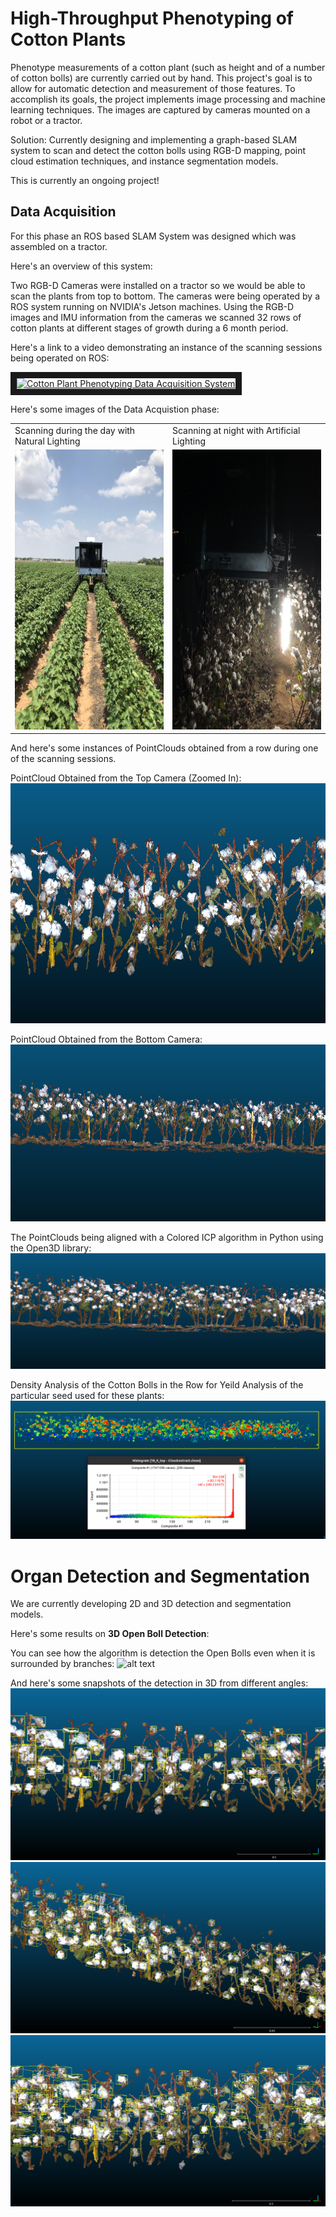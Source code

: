 # High-Throughput Phenotyping of Cotton Plants

Phenotype measurements of a cotton plant (such as height and of a number of cotton bolls) are currently carried out by hand. This project's goal is to allow for automatic detection and measurement of those features. To accomplish its goals, the project implements image processing and machine learning techniques. The images are captured by cameras mounted on a robot or a tractor.

Solution: Currently designing and implementing a graph-based SLAM system to scan and detect the cotton bolls using RGB-D mapping, point cloud estimation techniques, and instance segmentation models.

This is currently an ongoing project!

## Data Acquisition

For this phase an ROS based SLAM System was designed which was assembled on a tractor.

Here's an overview of this system:

Two RGB-D Cameras were installed on a tractor so we would be able to scan the plants from top to bottom.
The cameras were being operated by a ROS system running on NVIDIA's Jetson machines. Using the RGB-D images and IMU information from the cameras we scanned 32 rows of cotton plants at different stages of growth during a 6 month period.

Here's a link to a video demonstrating an instance of the scanning sessions being operated on ROS:

<a href="http://www.youtube.com/watch?feature=player_embedded&v=KzjfbDj-uP8
" target="_blank"><img src="http://img.youtube.com/vi/KzjfbDj-uP8/0.jpg" 
alt="Cotton Plant Phenotyping Data Acquisition System" width="640" height="360" border="10" /></a>

Here's some images of the Data Acquistion phase:

<table>
  <tr>
    <td>Scanning during the day with Natural Lighting</td>
     <td>Scanning at night with Artificial Lighting</td>
  </tr>
  <tr>
    <td><img src="https://github.com/FeriBolour/Cotton_Imaging/blob/main/Images/day.jpg" width=336 height=448 ></td>
    <td><img src="https://github.com/FeriBolour/Cotton_Imaging/blob/main/Images/night.jpg" width=336 height=448 ></td>
  </tr>
 </table>

And here's some instances of PointClouds obtained from a row during one of the scanning sessions.

PointCloud Obtained from the Top Camera (Zoomed In):
<img src="https://github.com/FeriBolour/Cotton_Imaging/blob/main/Images/top.png" alt="Top Camera Example" width="730.667" height="384">

PointCloud Obtained from the Bottom Camera:
<img src="https://github.com/FeriBolour/Cotton_Imaging/blob/main/Images/Bottom.png" alt="Bottom Camera Example" width="721.3333" height="282.666666667">

The PointClouds being aligned with a Colored ICP algorithm in Python using the Open3D library:
![alt text](https://github.com/FeriBolour/Cotton_Imaging/blob/main/Images/combined.png "The Two Cameras Combined using Colored ICP")

Density Analysis of the Cotton Bolls in the Row for Yeild Analysis of the particular seed used for these plants:
![alt text](https://github.com/FeriBolour/Cotton_Imaging/blob/main/Images/statistics.png "Density Analysis of the Cotton Bolls in a Row for Yeild Analysis")

# Organ Detection and Segmentation

We are currently developing 2D and 3D detection and segmentation models. 

Here's some results on **3D Open Boll Detection**:

You can see how the algorithm is detection the Open Bolls even when it is surrounded by branches:
![alt text](https://github.com/FeriBolour/Cotton_Imaging/blob/main/Images/OpenBollDetection3_Cropped.gif)

And here's some snapshots of the detection in 3D from different angles:
![alt text](https://github.com/FeriBolour/Cotton_Imaging/blob/main/Images/1bollDetection2_Cropped.png)
![alt text](https://github.com/FeriBolour/Cotton_Imaging/blob/main/Images/bollDetection3_Cropped.png)
![alt text](https://github.com/FeriBolour/Cotton_Imaging/blob/main/Images/bollDetection_Cropped.png)

